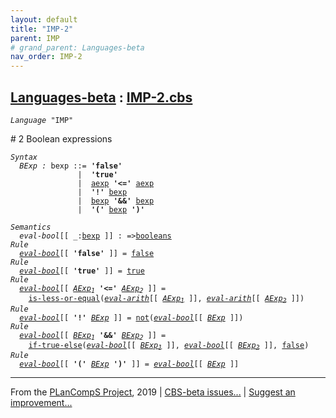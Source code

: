 ```yaml
---
layout: default
title: "IMP-2"
parent: IMP
# grand_parent: Languages-beta
nav_order: IMP-2
---
```


[Languages-beta] : [IMP-2.cbs]
-----------------------------

<div class="highlighter-rouge"><pre class="highlight"><code><i class="keyword">Language</i> <span id="Language_IMP">"IMP"</span></code></pre></div>
# <span id="SectionNumber_2">2</span> Boolean expressions

<div class="highlighter-rouge"><pre class="highlight"><code><i class="keyword">Syntax</i>
  <i class="keyword"></i><i class="var"><i class="var"><span id="VariableStem_BExp">BExp</span></i> :</i> <span class="syn-name"><span id="SyntaxName_bexp">bexp</span></span> ::= <b class="atom">'false'</b>
               |  <b class="atom">'true'</b>
               |  <span class="syn-name"><a href="../IMP-1/index.html#SyntaxName_aexp">aexp</a></span> <b class="atom">'<='</b> <span class="syn-name"><a href="../IMP-1/index.html#SyntaxName_aexp">aexp</a></span>
               |  <b class="atom">'!'</b> <span class="syn-name"><a href="#SyntaxName_bexp">bexp</a></span>
               |  <span class="syn-name"><a href="#SyntaxName_bexp">bexp</a></span> <b class="atom">'&&'</b> <span class="syn-name"><a href="#SyntaxName_bexp">bexp</a></span>
               |  <b class="atom">'('</b> <span class="syn-name"><a href="#SyntaxName_bexp">bexp</a></span> <b class="atom">')'</b></code></pre></div>

<div class="highlighter-rouge"><pre class="highlight"><code><i class="keyword">Semantics</i>
  <i class="sem-name"><span id="SemanticsName_eval-bool">eval-bool</span></i>[[ _:<span class="syn-name"><a href="#SyntaxName_bexp">bexp</a></span> ]] : =><span class="name"><a href="../../../../../Funcons-beta/Values/Primitive/Booleans/index.html#Name_booleans">booleans</a></span>
<i class="keyword">Rule</i>
  <i class="sem-name"><a href="#SemanticsName_eval-bool">eval-bool</a></i>[[ <b class="atom">'false'</b> ]] = <span class="name"><a href="../../../../../Funcons-beta/Values/Primitive/Booleans/index.html#Name_false">false</a></span>
<i class="keyword">Rule</i>
  <i class="sem-name"><a href="#SemanticsName_eval-bool">eval-bool</a></i>[[ <b class="atom">'true'</b> ]] = <span class="name"><a href="../../../../../Funcons-beta/Values/Primitive/Booleans/index.html#Name_true">true</a></span> 
<i class="keyword">Rule</i>
  <i class="sem-name"><a href="#SemanticsName_eval-bool">eval-bool</a></i>[[ <span id="Variable107_AExp1"><i class="var"><a href="../IMP-1/index.html#VariableStem_AExp">AExp</a><sub class="sub">1</sub></i></span> <b class="atom">'<='</b> <span id="Variable115_AExp2"><i class="var"><a href="../IMP-1/index.html#VariableStem_AExp">AExp</a><sub class="sub">2</sub></i></span> ]] = 
    <span class="name"><a href="../../../../../Funcons-beta/Values/Primitive/Integers/index.html#Name_is-less-or-equal">is-less-or-equal</a></span>(<i class="sem-name"><a href="../IMP-1/index.html#SemanticsName_eval-arith">eval-arith</a></i>[[ <a href="#Variable107_AExp1"><i class="var">AExp<sub class="sub">1</sub></i></a> ]], <i class="sem-name"><a href="../IMP-1/index.html#SemanticsName_eval-arith">eval-arith</a></i>[[ <a href="#Variable115_AExp2"><i class="var">AExp<sub class="sub">2</sub></i></a> ]])
<i class="keyword">Rule</i>
  <i class="sem-name"><a href="#SemanticsName_eval-bool">eval-bool</a></i>[[ <b class="atom">'!'</b> <span id="Variable170_BExp"><i class="var"><a href="#VariableStem_BExp">BExp</a></i></span> ]] = <span class="name"><a href="../../../../../Funcons-beta/Values/Primitive/Booleans/index.html#Name_not">not</a></span>(<i class="sem-name"><a href="#SemanticsName_eval-bool">eval-bool</a></i>[[ <a href="#Variable170_BExp"><i class="var">BExp</i></a> ]])
<i class="keyword">Rule</i>
  <i class="sem-name"><a href="#SemanticsName_eval-bool">eval-bool</a></i>[[ <span id="Variable208_BExp1"><i class="var"><a href="#VariableStem_BExp">BExp</a><sub class="sub">1</sub></i></span> <b class="atom">'&&'</b> <span id="Variable216_BExp2"><i class="var"><a href="#VariableStem_BExp">BExp</a><sub class="sub">2</sub></i></span> ]] = 
    <span class="name"><a href="../../../../../Funcons-beta/Computations/Normal/Flowing/index.html#Name_if-true-else">if-true-else</a></span>(<i class="sem-name"><a href="#SemanticsName_eval-bool">eval-bool</a></i>[[ <a href="#Variable208_BExp1"><i class="var">BExp<sub class="sub">1</sub></i></a> ]], <i class="sem-name"><a href="#SemanticsName_eval-bool">eval-bool</a></i>[[ <a href="#Variable216_BExp2"><i class="var">BExp<sub class="sub">2</sub></i></a> ]], <span class="name"><a href="../../../../../Funcons-beta/Values/Primitive/Booleans/index.html#Name_false">false</a></span>)
<i class="keyword">Rule</i>
  <i class="sem-name"><a href="#SemanticsName_eval-bool">eval-bool</a></i>[[ <b class="atom">'('</b> <span id="Variable274_BExp"><i class="var"><a href="#VariableStem_BExp">BExp</a></i></span> <b class="atom">')'</b> ]] = <i class="sem-name"><a href="#SemanticsName_eval-bool">eval-bool</a></i>[[ <a href="#Variable274_BExp"><i class="var">BExp</i></a> ]]</code></pre></div>


____

From the [PLanCompS Project], 2019 | [CBS-beta issues...] | [Suggest an improvement...]

[IMP-2.cbs]: IMP-2.cbs 
  "CBS SOURCE FILE"
[Funcons-beta]: /CBS-beta/docs/Funcons-beta
 "FUNCONS-BETA"
[Unstable-Funcons-beta]: /CBS-beta/docs/Unstable-Funcons-beta
  "UNSTABLE-FUNCONS-BETA"
[Languages-beta]: /CBS-beta/docs/Languages-beta
  "LANGUAGES-BETA"
[Unstable-Languages-beta]: /CBS-beta/docs/Unstable-Languages-beta
  "UNSTABLE-LANGUAGES-BETA"
[CBS-beta]:  "CBS-BETA"
[PLanCompS Project]: http://plancomps.org
  "PROGRAMMING LANGUAGE COMPONENTS AND SPECIFICATIONS PROJECT HOME PAGE"
[CBS-beta issues...]: https://github.com/plancomps/plancomps.github.io/issues
  "CBS-BETA ISSUE REPORTS ON GITHUB"
[Suggest an improvement...]: mailto:plancomps@gmail.com?Subject=CBS-beta%20-%20comment&Body=Re%3A%20CBS-beta%20specification%20at%20IMP/IMP-2/IMP-2.cbs%0A%0AComment/Query/Issue/Suggestion%3A%0A%0A%0ASignature%3A%0A 
  "GENERATE AN EMAIL TEMPLATE"
